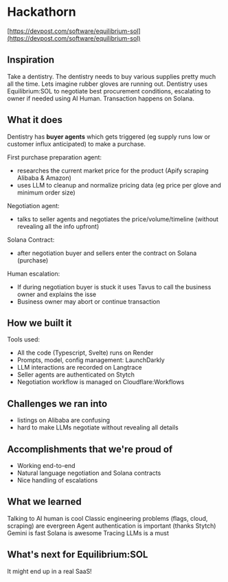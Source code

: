 # Hackathorn

[https://devpost.com/software/equilibrium-sol](https://devpost.com/software/equilibrium-sol)

## Inspiration

Take a dentistry.
The dentistry needs to buy various supplies pretty much all the time.
Lets imagine rubber gloves are running out.
Dentistry uses Equilibrium:SOL to negotiate best procurement conditions, escalating to owner if needed using AI Human.
Transaction happens on Solana.

## What it does

Dentistry has **buyer agents** which gets triggered (eg supply runs low or customer influx anticipated) to make a purchase.

First purchase preparation agent:

- researches the current market price for the product (Apify scraping Alibaba & Amazon)
- uses LLM to cleanup and normalize pricing data (eg price per glove and minimum order size)

Negotiation agent:

- talks to seller agents and negotiates the price/volume/timeline (without revealing all the info upfront)

Solana Contract:

- after negotiation buyer and sellers enter the contract on Solana (purchase)

Human escalation:

- If during negotiation buyer is stuck it uses Tavus to call the business owner and explains the isse
- Business owner may abort or continue transaction

## How we built it

Tools used:

- All the code (Typescript, Svelte) runs on Render
- Prompts, model, config management: LaunchDarkly
- LLM interactions are recorded on Langtrace
- Seller agents are authenticated on Stytch
- Negotiation workflow is managed on Cloudflare:Workflows

## Challenges we ran into

- listings on Alibaba are confusing
- hard to make LLMs negotiate without revealing all details

## Accomplishments that we're proud of

- Working end-to-end
- Natural language negotiation and Solana contracts
- Nice handling of escalations

## What we learned

Talking to AI human is cool
Classic engineering problems (flags, cloud, scraping) are evergreen
Agent authentication is important (thanks Stytch)
Gemini is fast
Solana is awesome
Tracing LLMs is a must

## What's next for Equilibrium:SOL

It might end up in a real SaaS!
